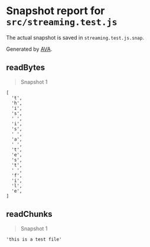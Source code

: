 # Snapshot report for `src/streaming.test.js`

The actual snapshot is saved in `streaming.test.js.snap`.

Generated by [AVA](https://ava.li).

## readBytes

> Snapshot 1

    [
      't',
      'h',
      'i',
      's',
      ' ',
      'i',
      's',
      ' ',
      'a',
      ' ',
      't',
      'e',
      's',
      't',
      ' ',
      'f',
      'i',
      'l',
      'e',
    ]

## readChunks

> Snapshot 1

    'this is a test file'
